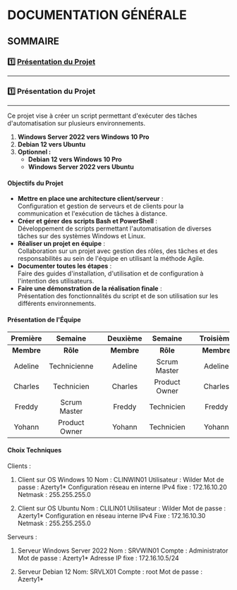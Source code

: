 # **DOCUMENTATION GÉNÉRALE**

## **SOMMAIRE**

### :one: [Présentation du Projet](https://github.com/WildCodeSchool/TSSR-2409-VERT-P2-G2-TheScriptingProject/blob/main/README.md#one-pr%C3%A9sentation-du-projet-1)
    

    

---


### :one: Présentation du Projet

---

Ce projet vise à créer un script permettant d'exécuter des tâches d'automatisation sur plusieurs environnements.

1. **Windows Server 2022 vers Windows 10 Pro**
2. **Debian 12 vers Ubuntu**
3. **Optionnel :**
   - **Debian 12 vers Windows 10 Pro**
   - **Windows Server 2022 vers Ubuntu**

#### Objectifs du Projet

- **Mettre en place une architecture client/serveur** :  
Configuration et gestion de serveurs et de clients pour la communication et l'exécution de tâches à distance.
- **Créer et gérer des scripts Bash et PowerShell** :  
Développement de scripts permettant l'automatisation de diverses tâches sur des systèmes Windows et Linux.
- **Réaliser un projet en équipe** :  
Collaboration sur un projet avec gestion des rôles, des tâches et des responsabilités au sein de l'équipe en utilisant la méthode Agile.
- **Documenter toutes les étapes** :  
Faire des guides d'installation, d'utilisation et de configuration à l'intention des utilisateurs.
- **Faire une démonstration de la réalisation finale** :  
Présentation des fonctionnalités du script et de son utilisation sur les différents environnements.

#### Présentation de l'Équipe

| Première   | Semaine      |       |  Deuxième   |   Semaine     |       |   Troisième   |   Semaine     |       |   Quatrième   |   Semaine     |
| :--------: | :----------: | :---: | :---------: | :---------:   | :---: | :-----------: | :---------:   | :---: | :-----------: | :---------:   |
| **Membre** | **Rôle**     |       | **Membre**  | **Rôle**      |       |  **Membre**   |  **Rôle**     |       |  **Membre**   |  **Rôle**     |
| Adeline    | Technicienne |       |   Adeline   | Scrum Master  |       |   Adeline     | Technicienne  |       |    Adeline    | Product Owner |
| Charles    | Technicien   |       |   Charles   | Product Owner |       |   Charles     | Technicien    |       |    Charles    | Scrum Master  |
| Freddy     | Scrum Master |       |   Freddy    | Technicien    |       |   Freddy      | Product Owner |       |    Freddy     | Technicien    |
| Yohann     | Product Owner|       |   Yohann    | Technicien    |       |   Yohann      | Scrum Master  |       |    Yohann     | Technicien    |

#### Choix Techniques    

Clients :  

1) Client sur OS Windows 10
   Nom : CLINWIN01
   Utilisateur : Wilder
   Mot de passe : Azerty1*
   Configuration réseau en interne
   IPv4 fixe : 172.16.10.20
   Netmask : 255.255.255.0

2) Client sur OS Ubuntu
   Nom : CLILIN01
   Utilisateur : Wilder
   Mot de passe : Azerty1*
   Configuration en réseau interne
   IPv4 Fixe : 172.16.10.30
   Netmask : 255.255.255.0

Serveurs :  

1) Serveur Windows Server 2022
   Nom : SRVWIN01
   Compte : Administrator
   Mot de passe : Azerty1*
   Adresse IP fixe : 172.16.10.5/24

2) Serveur Debian 12
   Nom: SRVLX01
   Compte : root
   Mot de passe : Azerty1*


